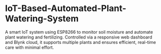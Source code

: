 # IoT-Based-Automated-Plant-Watering-System
A smart IoT system using ESP8266 to monitor soil moisture and automate plant watering and fertilizing. Controlled via a responsive web dashboard and Blynk cloud, it supports multiple plants and ensures efficient, real-time care with minimal effort.
